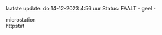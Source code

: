 laatste update: 
do 14-12-2023  4:56   uur 
Status: FAALT - geel - 
<div class="service R">microstation</div><div class="service G">httpstat</div>